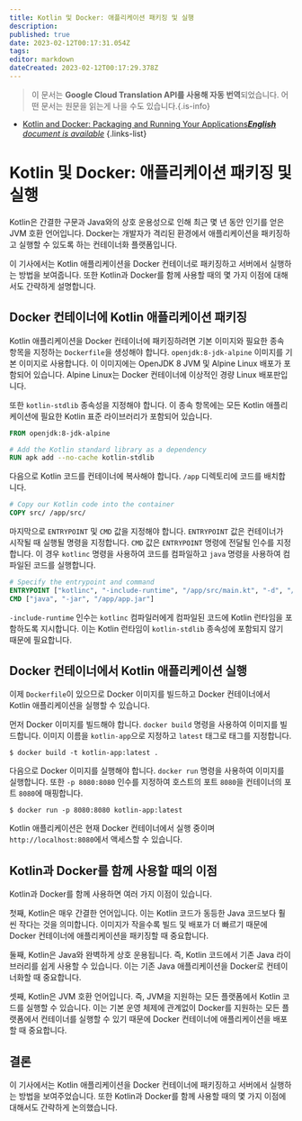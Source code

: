 ```yaml
---
title: Kotlin 및 Docker: 애플리케이션 패키징 및 실행
description: 
published: true
date: 2023-02-12T00:17:31.054Z
tags: 
editor: markdown
dateCreated: 2023-02-12T00:17:29.378Z
---
```


> 이 문서는 **Google Cloud Translation API를 사용해 자동 번역**되었습니다.
어떤 문서는 원문을 읽는게 나을 수도 있습니다.{.is-info}



- [Kotlin and Docker: Packaging and Running Your Applications***English** document is available*](/en/Knowledge-base/Kotlin/kotlin-and-docker-packaging-and-running-your-applications)
{.links-list}


# Kotlin 및 Docker: 애플리케이션 패키징 및 실행

Kotlin은 간결한 구문과 Java와의 상호 운용성으로 인해 최근 몇 년 동안 인기를 얻은 JVM 호환 언어입니다. Docker는 개발자가 격리된 환경에서 애플리케이션을 패키징하고 실행할 수 있도록 하는 컨테이너화 플랫폼입니다.

이 기사에서는 Kotlin 애플리케이션을 Docker 컨테이너로 패키징하고 서버에서 실행하는 방법을 보여줍니다. 또한 Kotlin과 Docker를 함께 사용할 때의 몇 가지 이점에 대해서도 간략하게 설명합니다.

## Docker 컨테이너에 Kotlin 애플리케이션 패키징

Kotlin 애플리케이션을 Docker 컨테이너에 패키징하려면 기본 이미지와 필요한 종속 항목을 지정하는 `Dockerfile`을 생성해야 합니다. `openjdk:8-jdk-alpine` 이미지를 기본 이미지로 사용합니다. 이 이미지에는 OpenJDK 8 JVM 및 Alpine Linux 배포가 포함되어 있습니다. Alpine Linux는 Docker 컨테이너에 이상적인 경량 Linux 배포판입니다.

또한 `kotlin-stdlib` 종속성을 지정해야 합니다. 이 종속 항목에는 모든 Kotlin 애플리케이션에 필요한 Kotlin 표준 라이브러리가 포함되어 있습니다.

```Dockerfile
FROM openjdk:8-jdk-alpine

# Add the Kotlin standard library as a dependency
RUN apk add --no-cache kotlin-stdlib
```

다음으로 Kotlin 코드를 컨테이너에 복사해야 합니다. `/app` 디렉토리에 코드를 배치합니다.

```Dockerfile
# Copy our Kotlin code into the container
COPY src/ /app/src/
```

마지막으로 `ENTRYPOINT` 및 `CMD` 값을 지정해야 합니다. `ENTRYPOINT` 값은 컨테이너가 시작될 때 실행될 명령을 지정합니다. `CMD` 값은 `ENTRYPOINT` 명령에 전달될 인수를 지정합니다. 이 경우 `kotlinc` 명령을 사용하여 코드를 컴파일하고 `java` 명령을 사용하여 컴파일된 코드를 실행합니다.

```Dockerfile
# Specify the entrypoint and command
ENTRYPOINT ["kotlinc", "-include-runtime", "/app/src/main.kt", "-d", "/app/app.jar"]
CMD ["java", "-jar", "/app/app.jar"]
```

`-include-runtime` 인수는 `kotlinc` 컴파일러에게 컴파일된 코드에 Kotlin 런타임을 포함하도록 지시합니다. 이는 Kotlin 런타임이 `kotlin-stdlib` 종속성에 포함되지 않기 때문에 필요합니다.

## Docker 컨테이너에서 Kotlin 애플리케이션 실행

이제 `Dockerfile`이 있으므로 Docker 이미지를 빌드하고 Docker 컨테이너에서 Kotlin 애플리케이션을 실행할 수 있습니다.

먼저 Docker 이미지를 빌드해야 합니다. `docker build` 명령을 사용하여 이미지를 빌드합니다. 이미지 이름을 `kotlin-app`으로 지정하고 `latest` 태그로 태그를 지정합니다.

```console
$ docker build -t kotlin-app:latest .
```

다음으로 Docker 이미지를 실행해야 합니다. `docker run` 명령을 사용하여 이미지를 실행합니다. 또한 `-p 8080:8080` 인수를 지정하여 호스트의 포트 `8080`을 컨테이너의 포트 `8080`에 매핑합니다.

```console
$ docker run -p 8080:8080 kotlin-app:latest
```

Kotlin 애플리케이션은 현재 Docker 컨테이너에서 실행 중이며 `http://localhost:8080`에서 액세스할 수 있습니다.

## Kotlin과 Docker를 함께 사용할 때의 이점

Kotlin과 Docker를 함께 사용하면 여러 가지 이점이 있습니다.

첫째, Kotlin은 매우 간결한 언어입니다. 이는 Kotlin 코드가 동등한 Java 코드보다 훨씬 작다는 것을 의미합니다. 이미지가 작을수록 빌드 및 배포가 더 빠르기 때문에 Docker 컨테이너에 애플리케이션을 패키징할 때 중요합니다.

둘째, Kotlin은 Java와 완벽하게 상호 운용됩니다. 즉, Kotlin 코드에서 기존 Java 라이브러리를 쉽게 사용할 수 있습니다. 이는 기존 Java 애플리케이션을 Docker로 컨테이너화할 때 중요합니다.

셋째, Kotlin은 JVM 호환 언어입니다. 즉, JVM을 지원하는 모든 플랫폼에서 Kotlin 코드를 실행할 수 있습니다. 이는 기본 운영 체제에 관계없이 Docker를 지원하는 모든 플랫폼에서 컨테이너를 실행할 수 있기 때문에 Docker 컨테이너에 애플리케이션을 배포할 때 중요합니다.

## 결론

이 기사에서는 Kotlin 애플리케이션을 Docker 컨테이너에 패키징하고 서버에서 실행하는 방법을 보여주었습니다. 또한 Kotlin과 Docker를 함께 사용할 때의 몇 가지 이점에 대해서도 간략하게 논의했습니다.